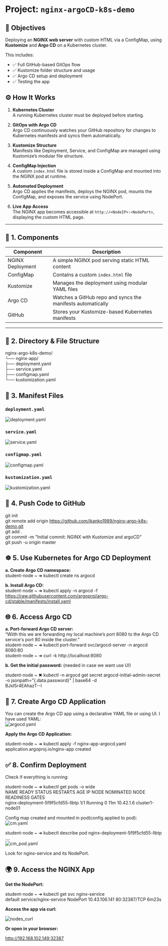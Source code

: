 #  Project: `nginx-argoCD-k8s-demo`

## 🎯 Objectives

Deploying an **NGINX web server** with custom HTML via a ConfigMap, using **Kustomize** and **Argo CD** on a Kubernetes cluster.

This includes:
- ✅ Full GitHub-based GitOps flow  
- ✅ Kustomize folder structure and usage  
- ✅ Argo CD setup and deployment  
- ✅ Testing the app  

## ⚙️ How It Works

1. **Kubernetes Cluster**  
   A running Kubernetes cluster must be deployed before starting.

2. **GitOps with Argo CD**  
   Argo CD continuously watches your GitHub repository for changes to Kubernetes manifests and syncs them automatically.

3. **Kustomize Structure**  
   Manifests like Deployment, Service, and ConfigMap are managed using Kustomize’s modular file structure.

4. **ConfigMap Injection**  
   A custom `index.html` file is stored inside a ConfigMap and mounted into the NGINX pod at runtime.

5. **Automated Deployment**  
   Argo CD applies the manifests, deploys the NGINX pod, mounts the ConfigMap, and exposes the service using NodePort.

6. **Live App Access**  
   The NGINX app becomes accessible at `http://<NodeIP>:<NodePort>`, displaying the custom HTML page.


---

## 🧱 1. Components

| Component         | Description                                                  |
|------------------|--------------------------------------------------------------|
| NGINX Deployment | A simple NGINX pod serving static HTML content               |
| ConfigMap        | Contains a custom `index.html` file                          |
| Kustomize        | Manages the deployment using modular YAML files              |
| Argo CD          | Watches a GitHub repo and syncs the manifests automatically  |
| GitHub           | Stores your Kustomize-based Kubernetes manifests             |

---

## 📁 2. Directory & File Structure  
nginx-argo-k8s-demo/  
└── nginx-app/  
├── deployment.yaml  
├── service.yaml  
├── configmap.yaml  
└── kustomization.yaml  

## 📄 3. Manifest Files

### `deployment.yaml`
![deployment.yaml](images/deployment.JPG)  
### `service.yaml`
![service.yaml](images/service.JPG)  
### `configmap.yaml`
![configmap.yaml](images/configmap.JPG)  
### `kustomization.yaml`
![kustomization.yaml](images/kustomization.JPG)   

## 🚀 4. Push Code to GitHub  
git init  
git remote add origin https://github.com/ikanko1989/nginx-argo-k8s-demo.git  
git add .  
git commit -m "Initial commit: NGINX with Kustomize and argoCD"  
git push -u origin master  

## ☸️ 5. Use Kubernetes for Argo CD Deployment  

**a. Create Argo CD namespace:**  
student-node ~ ➜  kubectl create ns argocd  

**b. Install Argo CD:**    
student-node ~ ➜  kubectl apply -n argocd -f https://raw.githubusercontent.com/argoproj/argo-cd/stable/manifests/install.yaml  

## 🌐 6. Access Argo CD
**a. Port-forward Argo CD server:**  
“Wiith this we are forwarding my local machine’s port 8080 to the Argo CD service's port 80 inside the cluster.”   
student-node ~ ➜  kubectl port-forward svc/argocd-server -n argocd 8080:80  
student-node ~ ➜  curl -k http://localhost:8080  
 
**b. Get the initial password:** 
(needed in case we want use UI)  

student-node ~ ✖ kubectl -n argocd get secret argocd-initial-admin-secret -o jsonpath="{.data.password}" | base64 -d  
BJxI5r4EAhazT--l  


## 🔁 7. Create Argo CD Application

You can create the Argo CD app using a declarative YAML file or using UI.
I have used YAML:  
![argocd.yaml](images/argocd.yaml.png)


**Apply the Argo CD Application:**

student-node ~ ➜  kubectl apply -f nginx-app-argocd.yaml   
application.argoproj.io/nginx-app created  

## ✅ 8. Confirm Deployment

Check if everything is running:  

student-node ~ ➜  kubectl get pods -o wide  
NAME                                READY   STATUS    RESTARTS   AGE   IP          NODE              NOMINATED NODE   READINESS GATES  
nginx-deployment-5f9f5cfd55-llbtp   1/1     Running   0          11m   10.42.1.6   cluster1-node01   <none>           <none>    

Config map created and mounted in pod(config applied to pod):  
![cm.yaml](images/cm.png)

student-node ~ ➜  kubectl describe pod nginx-deployment-5f9f5cfd55-llbtp   
....  
![cm_pod.yaml](images/cm_pod.png)

Look for nginx-service and its NodePort.  

## 🌍 9. Access the NGINX App

**Get the NodePort:**

student-node ~ ➜  kubectl get svc nginx-service  
default       service/nginx-service    NodePort       10.43.106.141   <none>    80:32387/TCP   6m23s


**Access the app via curl:**

![nodes_curl](images/nodes_curl.png)


**Or open in your browser:**

http://192.168.102.149:32387
